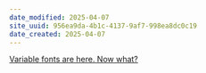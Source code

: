 ```yaml
---
date_modified: 2025-04-07
site_uuid: 956ea9da-4b1c-4137-9af7-998ea8dc0c19
date_created: 2025-04-07
---
```


[Variable fonts are here. Now what?](https://fonts.google.com/knowledge/using_variable_fonts_on_the_web/variable_fonts_are_here)